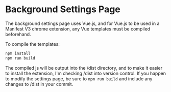 # Background Settings Page
The background settings page uses Vue.js, and for Vue.js to be used in a Manifest V3 chrome extension, any Vue templates must be compiled beforehand.

To compile the templates:
``` bash
npm install
npm run build
```

The compiled js will be output into the /dist directory, and to make it easier to install the extension, I'm checking /dist into version control. If you happen to modify the settings page, be sure to `npm run build` and include any changes to /dist in your commit.